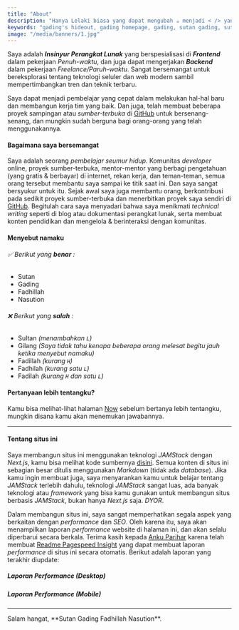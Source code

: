```yaml
---
title: "About"
description: "Hanya Lelaki biasa yang dapat mengubah ☕️ menjadi < /> yang cantik."
keywords: "gading's hideout, gading homepage, gading, sutan gading, sutan gading fadhillah nasution, sutan, sutanlab, gading.dev, gading dev, who is gading, biodata gading, tentang gading"
image: "/media/banners/1.jpg"
---
```


Saya adalah ***Insinyur Perangkat Lunak*** yang berspesialisasi di ***Frontend*** dalam pekerjaan *Penuh-waktu*, dan juga dapat mengerjakan ***Backend*** dalam pekerjaan *Freelance/Paruh-waktu*. Sangat bersemangat untuk bereksplorasi tentang teknologi seluler dan web modern sambil mempertimbangkan tren dan teknik terbaru.

Saya dapat menjadi pembelajar yang cepat dalam melakukan hal-hal baru dan membangun kerja tim yang baik. Dan juga, telah membuat beberapa proyek sampingan atau *sumber-terbuka* di [GitHub](https://github.com/gadingnst) untuk bersenang-senang, dan mungkin sudah berguna bagi orang-orang yang telah menggunakannya.

#### Bagaimana saya bersemangat
Saya adalah seorang *pembelajar seumur hidup*. Komunitas *developer* online, proyek sumber-terbuka, mentor-mentor yang berbagi pengetahuan (yang gratis & berbayar) di internet, rekan kerja, dan teman-teman, semua orang tersebut membantu saya sampai ke titik saat ini. Dan saya sangat bersyukur untuk itu. Sejak awal saya juga membantu orang, berkontribusi pada sedikit proyek sumber-terbuka dan menerbitkan proyek saya sendiri di [GitHub](https://github.com/gadingnst?tab=repositories). Begitulah cara saya menyadari bahwa saya menikmati *technical writing* seperti di blog atau dokumentasi perangkat lunak, serta membuat konten pendidikan dan mengelola & berinteraksi dengan komunitas.

#### Menyebut namaku
###### ✅ Berikut yang ***benar*** :
- Sutan
- Gading
- Fadhillah
- Nasution

###### ❌ Berikut yang ***salah*** :
- Sultan *(menambahkan `L`)*
- Gilang *(Saya tidak tahu kenapa beberapa orang melesat begitu jauh ketika menyebut namaku)*
- Fadillah *(kurang `H`)*
- Fadhilah *(kurang satu `L`)*
- Fadilah *(kurang `H` dan satu `L`)*

#### Pertanyaan lebih tentangku?
Kamu bisa melihat-lihat halaman [Now](/now) sebelum bertanya lebih tentangku, mungkin disana kamu akan menemukan jawabannya.

---

#### Tentang situs ini
Saya membangun situs ini menggunakan teknologi *JAMStack* dengan *Next.js*, kamu bisa melihat kode sumbernya [disini](https://github.com/gadingnst/gading.dev). Semua konten di situs ini sebagian besar ditulis menggunakan *Markdown* (tidak ada *database*). Jika kamu ingin membuat juga, saya menyarankan kamu untuk belajar tentang *JAMStack* terlebih dahulu, teknologi *JAMStack* sangat luas, ada banyak teknologi atau *framework* yang bisa kamu gunakan untuk membangun situs berbasis *JAMStack*, bukan hanya *Next.js* saja. *DYOR*.

Dalam membangun situs ini, saya sangat memperhatikan segala aspek yang berkaitan dengan *performance* dan *SEO*. Oleh karena itu, saya akan menampilkan laporan *performance* website di halaman ini, dan akan selalu diperbarui secara berkala. Terima kasih kepada [Anku Parihar](https://github.com/ankurparihar) karena telah membuat [Readme Pagespeed Insight](https://github.com/ankurparihar/readme-pagespeed-insights) yang dapat membuat laporan *performance* di situs ini secara otomatis. Berikut adalah laporan yang terakhir diupdate:

##### Laporan *Performance* (Desktop)
<ImageLazy
  className="mt-36"
  src="https://raw.githubusercontent.com/gadingnst/gading.dev/main/public/reports/desktop.svg"
  alt="Lighthouse Report Desktop"
  width="700px"
/>

##### Laporan *Performance* (Mobile)
<ImageLazy
  className="mt-36"
  src="https://raw.githubusercontent.com/gadingnst/gading.dev/main/public/reports/mobile.svg"
  alt="Lighthouse Report Mobile"
  width="700px"
/>

---

<div className="text-center italic">
  Salam hangat, **Sutan Gading Fadhillah Nasution**.
</div>

